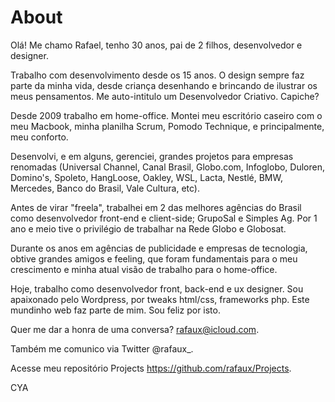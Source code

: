 # About

Olá! Me chamo Rafael, tenho 30 anos, pai de 2 filhos, desenvolvedor e designer.

Trabalho com desenvolvimento desde os 15 anos. O design sempre faz parte da minha vida, desde criança desenhando e brincando de ilustrar os meus pensamentos. Me auto-intitulo um Desenvolvedor Criativo. Capiche?

Desde 2009 trabalho em home-office. Montei meu escritório caseiro com o meu Macbook, minha planilha Scrum, Pomodo Technique, e principalmente, meu conforto.

Desenvolvi, e em alguns, gerenciei, grandes projetos para empresas renomadas (Universal Channel, Canal Brasil, Globo.com, Infoglobo, Duloren, Domino's, Spoleto, HangLoose, Oakley, WSL, Lacta, Nestlé, BMW, Mercedes, Banco do Brasil, Vale Cultura, etc).

Antes de virar "freela", trabalhei em 2 das melhores agências do Brasil como desenvolvedor front-end e client-side; GrupoSal e Simples Ag. Por 1 ano e meio tive o privilégio de trabalhar na Rede Globo e Globosat.

Durante os anos em agências de publicidade e empresas de tecnologia, obtive grandes amigos e feeling, que foram fundamentais para o meu crescimento e minha atual visão de trabalho para o home-office.

Hoje, trabalho como desenvolvedor front, back-end e ux designer. Sou apaixonado pelo Wordpress, por tweaks html/css, frameworks php. Este mundinho web faz parte de mim. Sou feliz por isto.

Quer me dar a honra de uma conversa? rafaux@icloud.com.

Também me comunico via Twitter @rafaux_.

Acesse meu repositório Projects https://github.com/rafaux/Projects.

CYA
